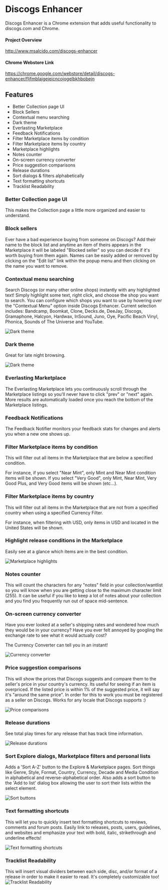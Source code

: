 # Discogs Enhancer
Discogs Enhancer is a Chrome extension that adds useful functionality to discogs.com and Chrome.

#### Project Overview
<http://www.msalcido.com/discogs-enhancer>

#### Chrome Webstore Link
<https://chrome.google.com/webstore/detail/discogs-enhancer/fljfmblajgejeicncojogelbkhbobejn>

## Features

* Better Collection page UI
* Block Sellers
* Contextual menu searching
* Dark theme
* Everlasting Marketplace
* Feedback Notifications
* Filter Marketplace items by condition
* Filter Marketplace items by country
* Marketplace highlights
* Notes counter
* On-screen currency converter
* Price suggestion comparisons
* Release durations
* Sort dialogs & filters alphabetically
* Text formatting shortcuts
* Tracklist Readability

### Better Collection page UI
This makes the Collection page a little more organized and easier to understand.

### Block sellers
Ever have a bad experience buying from someone on Discogs? Add their name to the block list and anytime an item of theirs appears in the Marketplace it will be labeled "Blocked seller" so you can decide if it's worth buying from them again. Names can be easily added or removed by clicking on the "Edit list" link within the popup menu and then clicking on the name you want to remove.

### Contextual menu searching
Search Discogs (or many other online shops) instantly with any highlighted text! Simply highlight some text, right click, and choose the shop you want to search. You can configure which shops you want to use by hovering over the "Contextual Menu" option inside Discogs Enhancer. Current selection includes: Bandcamp, Boomkat, Clone, Decks.de, DeeJay, Discogs, Gramaphone, Halcyon, Hardwax, InSound, Juno, Oye, Pacific Beach Vinyl, Phonica, Sounds of The Universe and YouTube.

![Dark theme](http://www.msalcido.com/discogs-enhancer/fancypants/chrome-shots/contextual-menu.png?raw=true "Contextual menu preview")

### Dark theme
Great for late night browsing.

![Dark theme](http://www.msalcido.com/discogs-enhancer/fancypants/chrome-shots/dark-theme.png?raw=true "Dark theme preview")

### Everlasting Marketplace
The Everlasting Marketplace lets you continuously scroll through the Marketplace listings so you'll never have to click "prev" or "next" again.
More results are automatically loaded once you reach the bottom of the Marketplace listings.

### Feedback Notifications
The Feedback Notifier monitors your feedback stats for changes and alerts you when a new one shows up.

### Filter Marketplace items by condition
This will filter out all items in the Marketplace that are below a specified condition.

For instance, if you select "Near Mint", only Mint and Near Mint condition items will be shown. If you select "Very Good", only Mint, Near Mint, Very Good Plus, and Very Good items will be shown (etc...).

### Filter Marketplace items by country
This will filter out all items in the Marketplace that are not from a specified country when using a specified Currency Filter.

For instance, when filtering with USD, only items in USD and located in the United States will be shown.

### Highlight release conditions in the Marketplace
Easily see at a glance which items are in the best condition.

![Marketplace highlights](http://www.msalcido.com/discogs-enhancer/fancypants/chrome-shots/marketplace-highlights.png?raw=true "Marketplace Highlights preview")

### Notes counter
This will count the characters for any "notes" field in your collection/wantlist so you will know when you are getting close to the maximum character limit (255). It can be useful if you like to keep a lot of notes about your collection and you find you frequently run out of space mid-sentence.

### On-screen currency converter
Have you ever looked at a seller's shipping rates and wondered how much they would be in your currency? Have you ever felt annoyed by googling the exchange rate to see what it would actually cost?

The Currency Converter can tell you in an instant!

![Currency converter](http://www.msalcido.com/discogs-enhancer/fancypants/chrome-shots/currency-converter.png?raw=true "Currency converter preview")

### Price suggestion comparisons
This will show the prices that Discogs suggests and compare them to the seller's price in your country's currency. Its useful for seeing if an item is overpriced. If the listed price is within 1% of the suggested price, it will say it's "around the same price". In order for this to work you must be registered as a seller on Discogs. Works for any locale that Discogs supports :)

![Price comparisons](http://www.msalcido.com/discogs-enhancer/fancypants/chrome-shots/price-comparisons.png?raw=true "Price comparisons preview")

### Release durations
See total play times for any release that has track time information.

![Release durations](http://www.msalcido.com/discogs-enhancer/fancypants/chrome-shots/release-durations.png?raw=true "Release duration preview")

### Sort Explore dialogs, Marketplace filters and personal lists
Adds a 'Sort A-Z' button to the Explore & Marketplace pages. Sort things like Genre, Style, Format, Country, Currency, Decade and Media Condition in alphabetical and reverse-alphabetical order. Also adds a sort button to the 'Add to list' dialog box allowing the user to sort their lists within the select element.

![Sort buttons](http://www.msalcido.com/discogs-enhancer/fancypants/chrome-shots/sort-buttons.png?raw=true "Sorting preview")

### Text formatting shortcuts
This will let you to quickly insert text formatting shortcuts to reviews, comments and forum posts. Easily link to releases, posts, users, guidelines, and websites and emphasize your text with bold, italic, strikethrough and underline effects!

![Text formatting shortcuts](http://i.imgur.com/DCAQfeB.gif?raw=true "Text formatting shortcuts")

### Tracklist Readability
This will insert visual dividers between each side, disc, and/or format of a release in order to make it easier to read. It's completely customizable too!
![Tracklist Readability](http://i.imgur.com/PQtRpkO.gif?raw=true "Tracklist Readability")
